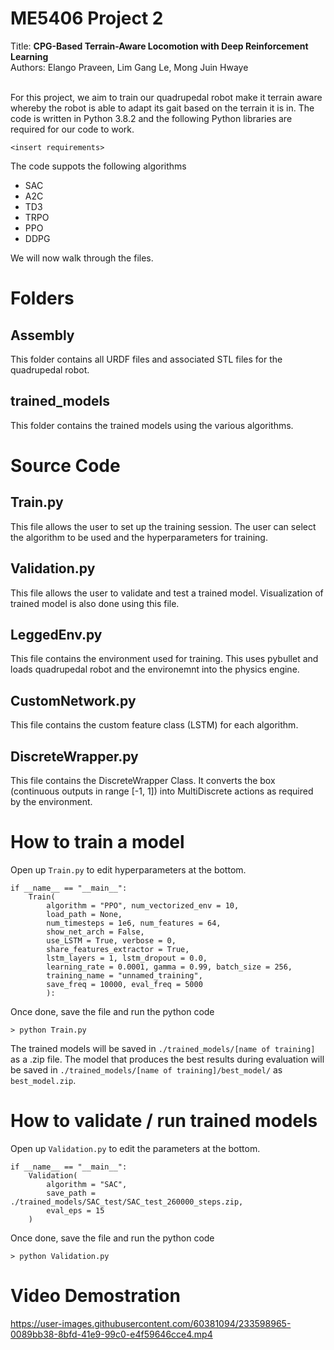 # ME5406 Project 2
Title: **CPG-Based Terrain-Aware Locomotion with Deep Reinforcement Learning**
<br>Authors: Elango Praveen, Lim Gang Le, Mong Juin Hwaye

<br>For this project, we aim to train our quadrupedal robot make it terrain aware whereby the robot is able to adapt its gait based on the terrain it is in. The code is written in Python 3.8.2 and the following Python libraries are required for our code to work.

    <insert requirements>
    

The code suppots the following algorithms
- SAC
- A2C
- TD3
- TRPO
- PPO
- DDPG

We will now walk through the files.<br>
# Folders
## Assembly
This folder contains all URDF files and associated STL files for the quadrupedal robot.
## trained_models
This folder contains the trained models using the various algorithms.
# Source Code
## Train.py
This file allows the user to set up the training session. The user can select the algorithm to be used and the hyperparameters for training.
## Validation.py
This file allows the user to validate and test a trained model. Visualization of trained model is also done using this file.
## LeggedEnv.py
This file contains the environment used for training. This uses pybullet and loads quadrupedal robot and the environemnt into the physics engine. 
## CustomNetwork.py
This file contains the custom  feature class (LSTM) for each algorithm.
## DiscreteWrapper.py
This file contains the DiscreteWrapper Class. It converts the box (continuous outputs in range [-1, 1]) into MultiDiscrete actions as required by the environment.

# How to train a model
Open up `Train.py` to edit hyperparameters at the bottom.<br>

    if __name__ == "__main__":
        Train(
            algorithm = "PPO", num_vectorized_env = 10,
            load_path = None,
            num_timesteps = 1e6, num_features = 64,
            show_net_arch = False,
            use_LSTM = True, verbose = 0, 
            share_features_extractor = True,
            lstm_layers = 1, lstm_dropout = 0.0,
            learning_rate = 0.0001, gamma = 0.99, batch_size = 256,
            training_name = "unnamed_training", 
            save_freq = 10000, eval_freq = 5000
            ):

Once done, save the file and run the python code <br>

    > python Train.py

The trained models will be saved in `./trained_models/[name of training]` as a .zip file. The model that produces the best results during evaluation will be saved in `./trained_models/[name of training]/best_model/` as `best_model.zip`.

# How to validate / run trained models
Open up `Validation.py` to edit the parameters at the bottom.<br>

    if __name__ == "__main__":
        Validation(
            algorithm = "SAC", 
            save_path = ./trained_models/SAC_test/SAC_test_260000_steps.zip, 
            eval_eps = 15
        )

Once done, save the file and run the python code <br>

    > python Validation.py

# Video Demostration

https://user-images.githubusercontent.com/60381094/233598965-0089bb38-8bfd-41e9-99c0-e4f59646cce4.mp4

